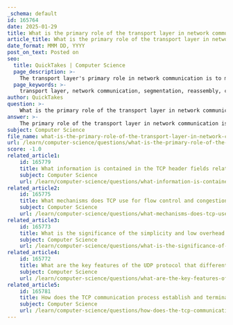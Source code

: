 ```yaml
---
_schema: default
id: 165764
date: 2025-01-29
title: What is the primary role of the transport layer in network communication?
article_title: What is the primary role of the transport layer in network communication?
date_format: MMM DD, YYYY
post_on_text: Posted on
seo:
  title: QuickTakes | Computer Science
  page_description: >-
    The transport layer's primary role in network communication is to manage logical communication between applications on different hosts, facilitating reliable data transmission through segmentation, connection management, and flow control.
  page_keywords: >-
    transport layer, network communication, segmentation, reassembly, connection management, flow control, reliability, multiplexing, OSI model, TCP, UDP, data transmission, header information, data streams
author: QuickTakes
question: >-
    What is the primary role of the transport layer in network communication?
answer: >-
    The primary role of the transport layer in network communication is to facilitate logical communication between applications running on different hosts. It serves as a critical intermediary between the application layer and the lower layers of the OSI model, specifically the network layer, which is responsible for data transmission across the network.\n\n### Key Responsibilities of the Transport Layer:\n\n1. **Segmentation and Reassembly**: The transport layer is responsible for breaking down large messages from the application layer into smaller segments for transmission. Once these segments reach the destination, the transport layer reassembles them into the original message.\n\n2. **Connection Management**: It manages the establishment, maintenance, and termination of communication sessions between applications. This includes handling both connection-oriented protocols (like TCP) and connectionless protocols (like UDP).\n\n3. **Flow Control**: The transport layer implements flow control mechanisms to ensure that a sender does not overwhelm a receiver with too much data at once. This is crucial for maintaining efficient communication and preventing data loss.\n\n4. **Reliability**: For protocols like TCP, the transport layer provides reliability through acknowledgment mechanisms, ensuring that data is delivered accurately and in the correct order. It can also implement features like retransmission of lost segments and selective acknowledgment (SACK).\n\n5. **Multiplexing**: The transport layer allows multiple applications to communicate over the network simultaneously by using port numbers to distinguish between different data streams. This multiplexing capability enables efficient use of network resources.\n\n6. **Header Information**: It adds necessary header information to the data packets, which includes source and destination port numbers, sequence numbers, and other control information that aids in the proper delivery and reassembly of data.\n\nIn summary, the transport layer plays a vital role in ensuring that data is transported reliably and efficiently between applications on different hosts, managing the complexities of data segmentation, flow control, and session management.
subject: Computer Science
file_name: what-is-the-primary-role-of-the-transport-layer-in-network-communication.md
url: /learn/computer-science/questions/what-is-the-primary-role-of-the-transport-layer-in-network-communication
score: -1.0
related_article1:
    id: 165779
    title: What information is contained in the TCP header fields related to sequence and acknowledgment?
    subject: Computer Science
    url: /learn/computer-science/questions/what-information-is-contained-in-the-tcp-header-fields-related-to-sequence-and-acknowledgment
related_article2:
    id: 165775
    title: What mechanisms does TCP use for flow control and congestion avoidance?
    subject: Computer Science
    url: /learn/computer-science/questions/what-mechanisms-does-tcp-use-for-flow-control-and-congestion-avoidance
related_article3:
    id: 165773
    title: What is the significance of the simplicity and low overhead of the UDP header?
    subject: Computer Science
    url: /learn/computer-science/questions/what-is-the-significance-of-the-simplicity-and-low-overhead-of-the-udp-header
related_article4:
    id: 165772
    title: What are the key features of the UDP protocol that differentiate it from TCP?
    subject: Computer Science
    url: /learn/computer-science/questions/what-are-the-key-features-of-the-udp-protocol-that-differentiate-it-from-tcp
related_article5:
    id: 165781
    title: How does the TCP communication process establish and terminate sessions?
    subject: Computer Science
    url: /learn/computer-science/questions/how-does-the-tcp-communication-process-establish-and-terminate-sessions
---
```


&nbsp;